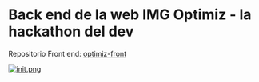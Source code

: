 # Back end de la web IMG Optimiz - la hackathon del dev
Repositorio Front end: [optimiz-front](https://github.com/jonnathan4rt/optimiz-front)



[![init.png](https://i.postimg.cc/NfnCJNvP/init.png)](https://postimg.cc/JGbQt5nb)


